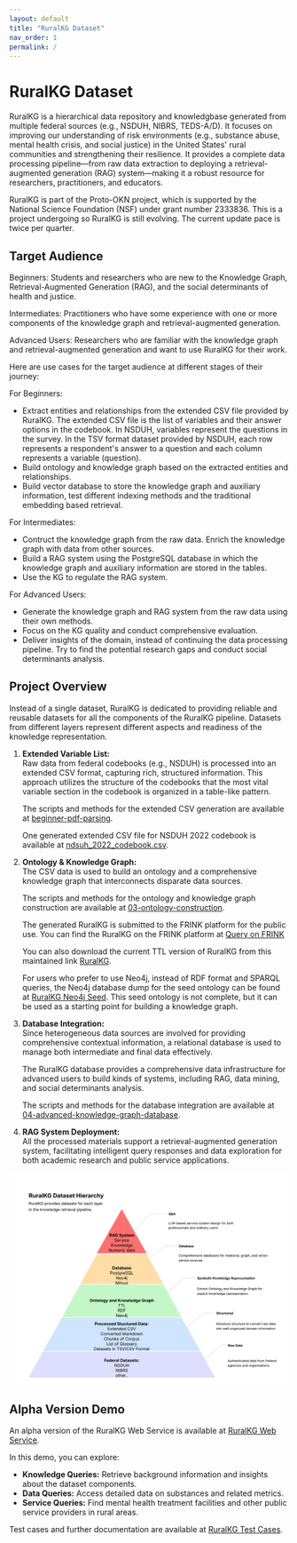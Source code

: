 ```yaml
---
layout: default
title: "RuralKG Dataset"
nav_order: 1
permalink: /
---
```


# RuralKG Dataset

RuralKG is a hierarchical data repository and knowledgbase generated from multiple federal sources (e.g., NSDUH, NIBRS, TEDS-A/D). It focuses on improving our understanding of risk environments (e.g., substance abuse, mental health crisis, and social justice) in the United States' rural communities and strengthening their resilience. It provides a complete data processing pipeline—from raw data extraction to deploying a retrieval-augmented generation (RAG) system—making it a robust resource for researchers, practitioners, and educators.

RuralKG is part of the Proto-OKN project, which is supported by the National Science Foundation (NSF) under grant number 2333836. This is a project undergoing so RuralKG is still evolving. The current update pace is twice per quarter.

## Target Audience
Beginners: Students and researchers who are new to the Knowledge Graph, Retrieval-Augmented Generation (RAG), and the social determinants of health and justice.

Intermediates: Practitioners who have some experience with one or more components of the knowledge graph and retrieval-augmented generation.

Advanced Users: Researchers who are familiar with the knowledge graph and retrieval-augmented generation and want to use RuralKG for their work.

Here are use cases for the target audience at different stages of their journey:

For Beginners: 
- Extract entities and relationships from the extended CSV file provided by RuralKG. The extended CSV file is the list of variables and their answer options in the codebook. In NSDUH, variables represent the questions in the survey. In the TSV format dataset provided by NSDUH, each row represents a respondent's answer to a question and each column represents a variable (question).
- Build ontology and knowledge graph based on the extracted entities and relationships.
- Build vector database to store the knowledge graph and auxiliary information, test different indexing methods and the traditional embedding based retrieval.

For Intermediates:
- Contruct the knowledge graph from the raw data. Enrich the knowledge graph with data from other sources.
- Build a RAG system using the PostgreSQL database in which the knowledge graph and auxiliary information are stored in the tables.
- Use the KG to regulate the RAG system.

For Advanced Users:
- Generate the knowledge graph and RAG system from the raw data using their own methods.
- Focus on the KG quality and conduct comprehensive evaluation.
- Deliver insights of the domain, instead of continuing the data processing pipeline. Try to find the potential research gaps and conduct social determinants analysis.


## Project Overview

Instead of a single dataset, RuralKG is dedicated to providing reliable and reusable datasets for all the components of the RuralKG pipeline. Datasets from different layers represent different aspects and readiness of the knowledge representation.

1. **Extended Variable List:**  
   Raw data from federal codebooks (e.g., NSDUH) is processed into an extended CSV format, capturing rich, structured information. This approach utilizes the structure of the codebooks that the most vital variable section in the codebook is organized in a table-like pattern.

   The scripts and methods for the extended CSV generation are available at [beginner-pdf-parsing](02-beginner-pdf-parsing.md).

   One generated extended CSV file for NSDUH 2022 codebook is available at [ndsuh_2022_codebook.csv](data/nsduh_2022_codebook.csv).

2. **Ontology & Knowledge Graph:**  
   The CSV data is used to build an ontology and a comprehensive knowledge graph that interconnects disparate data sources. 

   The scripts and methods for the ontology and knowledge graph construction are available at [03-ontology-construction](03-intermediate-ontology-construction.md).

   The generated RuralKG is submitted to the FRINK platform for the public use. You can find the RuralKG on the FRINK platform at [Query on FRINK]()

   You can also download the current TTL version of RuralKG from this maintained link [RuralKG](data/rural_kg.ttl).

   For users who prefer to use Neo4j, instead of RDF format and SPARQL queries, the Neo4j database dump for the seed ontology can be found at [RuralKG Neo4j Seed](data/nsduh.dump). This seed ontology is not complete, but it can be used as a starting point for building a knowledge graph.

3. **Database Integration:**  
   Since heterogeneous data sources are involved for providing comprehensive contextual information, a relational database is used to manage both intermediate and final data effectively. 

   The RuralKG database provides a comprehensive data infrastructure for advanced users to build kinds of systems, including RAG, data mining, and social determinants analysis.

   The scripts and methods for the database integration are available at [04-advanced-knowledge-graph-database](04-advanced-knowledge-graph-database.md).

4. **RAG System Deployment:**  
   All the processed materials support a retrieval-augmented generation system, facilitating intelligent query responses and data exploration for both academic research and public service applications.

![Project overview diagram](media/DCL.png)

## Alpha Version Demo

An alpha version of the RuralKG Web Service is available at [RuralKG Web Service](http://52.170.155.134:8050/).

In this demo, you can explore:
- **Knowledge Queries:** Retrieve background information and insights about the dataset components.
- **Data Queries:** Access detailed data on substances and related metrics.
- **Service Queries:** Find mental health treatment facilities and other public service providers in rural areas.

Test cases and further documentation are available at [RuralKG Test Cases](data/test_case.csv).